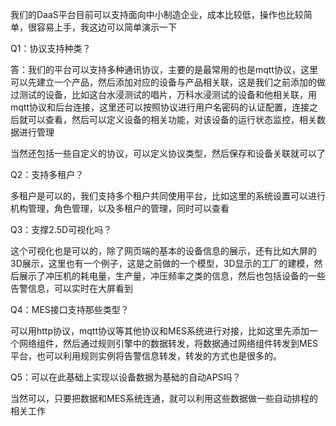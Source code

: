 我们的DaaS平台目前可以支持面向中小制造企业，成本比较低，操作也比较简单，很容易上手，我这边可以简单演示一下

Q1：协议支持种类？

答：我们的平台可以支持多种通讯协议，主要的是最常用的也是mqtt协议，这里可以先建立一个产品，然后添加对应的设备与产品相关联，这是我们之前添加的做过测试的设备，比如这台水浸测试的唱片，万科水浸测试的设备和他相关联，用mqtt协议和后台连接，这里还可以按照协议进行用户名密码的认证配置，连接之后就可以查看，然后可以定义设备的相关功能，对该设备的运行状态监控，相关数据进行管理

当然还包括一些自定义的协议，可以定义协议类型，然后保存和设备关联就可以了

Q2：支持多租户？

多租户是可以的，我们支持多个租户共同使用平台，比如这里的系统设置可以进行机构管理，角色管理，以及多租户的管理，同时可以查看

Q3：支撑2.5D可视化吗？

这个可视化也是可以的，除了网页端的基本的设备信息的展示，还有比如大屏的3D展示，这里也有一个例子，这是之前做的一个模型，3D显示的工厂的建模，然后展示了冲压机的耗电量，生产量，冲压频率之类的信息，然后也包括设备的一些告警信息，可以实时在大屏看到

Q4：MES接口支持那些类型？

可以用http协议，mqtt协议等其他协议和MES系统进行对接，比如这里先添加一个网络组件，然后通过规则引擎中的数据转发，将数据通过网络组件转发到MES平台，也可以利用规则实例将告警信息转发，转发的方式也是很多的。

Q5：可以在此基础上实现以设备数据为基础的自动APS吗？

当然可以，只要把数据和MES系统连通，就可以利用这些数据做一些自动排程的相关工作